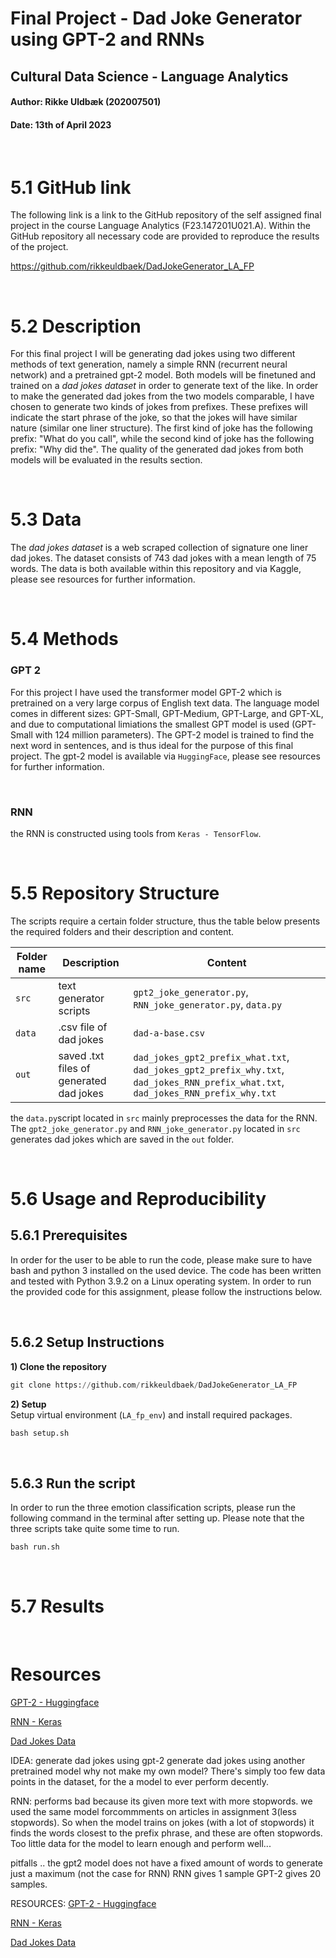 
# **Final Project - Dad Joke Generator using GPT-2 and RNNs**
## **Cultural Data Science - Language Analytics** 
#### Author: Rikke Uldbæk (202007501)
#### Date: 13th of April 2023

<br>

# **5.1 GitHub link**
The following link is a link to the GitHub repository of the self assigned final project in the course Language Analytics (F23.147201U021.A). Within the GitHub repository all necessary code are provided to reproduce the results of the project.

https://github.com/rikkeuldbaek/DadJokeGenerator_LA_FP

<br>

# **5.2 Description**
For this final project I will be generating dad jokes using two different methods of text generation, namely a simple RNN (recurrent neural network) and a pretrained gpt-2 model. Both models will be finetuned and trained on a *dad jokes dataset* in order to generate text of the like. In order to make the generated dad jokes from the two models comparable, I have chosen to generate two kinds of jokes from prefixes. These prefixes will indicate the start phrase of the joke, so that the jokes will have similar nature (similar one liner structure). The first kind of joke has the following prefix: "What do you call", while the second kind of joke has the following prefix: "Why did the". The quality of the generated dad jokes from both models will be evaluated in the results section. 


<br>

# **5.3 Data**

The *dad jokes dataset* is a web scraped collection of signature one liner dad jokes. The dataset consists of 743 dad jokes with a mean length of 75 words. The data is both available within this repository and via Kaggle, please see resources for further information. 

<br>

# **5.4 Methods**
### **GPT 2**
For this project I have used the transformer model GPT-2 which is pretrained on a very large corpus of English text data. The language model comes in different sizes: GPT-Small, GPT-Medium, GPT-Large, and GPT-XL, and due to computational limiations the smallest GPT model is used (GPT-Small with 124 million parameters). The GPT-2 model is trained to find the next word in sentences, and is thus ideal for the purpose of this final project. The gpt-2 model is available via ```HuggingFace```, please see resources for further information.

<br>


### **RNN**

the RNN is constructed using tools from ```Keras - TensorFlow```. 

<br>

# **5.5 Repository Structure**
The scripts require a certain folder structure, thus the table below presents the required folders and their description and content.

|Folder name|Description|Content|
|---|---|---|
|```src```|text generator scripts |```gpt2_joke_generator.py```, ```RNN_joke_generator.py```, ```data.py```|
|```data```|.csv file of dad jokes|```dad-a-base.csv```|
|```out```|saved .txt files of generated dad jokes|```dad_jokes_gpt2_prefix_what.txt```, ```dad_jokes_gpt2_prefix_why.txt```, ```dad_jokes_RNN_prefix_what.txt```, ```dad_jokes_RNN_prefix_why.txt```|


the ```data.py```script located in ```src``` mainly preprocesses the data for the RNN. The ```gpt2_joke_generator.py``` and ```RNN_joke_generator.py``` located in ```src``` generates dad jokes which are saved in the ```out``` folder.

<br>

# **5.6 Usage and Reproducibility**
## **5.6.1 Prerequisites** 
In order for the user to be able to run the code, please make sure to have bash and python 3 installed on the used device. The code has been written and tested with Python 3.9.2 on a Linux operating system. In order to run the provided code for this assignment, please follow the instructions below.

<br>

## **5.6.2 Setup Instructions** 
**1) Clone the repository**
```python
git clone https://github.com/rikkeuldbaek/DadJokeGenerator_LA_FP
 ```

 **2) Setup** <br>
Setup virtual environment (```LA_fp_env```) and install required packages.
```python
bash setup.sh
```

<br>

## **5.6.3 Run the script** 
In order to run the three emotion classification scripts, please run the following command in the terminal after setting up. 
Please note that the three scripts take quite some time to run. 
```python
bash run.sh
```


<br>


# **5.7 Results**

<br>

# **Resources**
[GPT-2 - Huggingface](https://huggingface.co/gpt2 )

[RNN - Keras](https://www.tensorflow.org/guide/keras/rnn )

[Dad Jokes Data](https://www.kaggle.com/datasets/aryashah2k/dad-a-base-of-jokes)





IDEA: 
generate dad jokes using gpt-2 
generate dad jokes using another pretrained model
why not make my own model? There's simply too few data points in the dataset, for the a model to ever perform decently. 




RNN: 
performs bad because its given more text with more stopwords. we used the same model forcommments on articles in assignment 3(less stopwords). So when the model trains on jokes (with a lot of stopwords) it finds the words closest to the prefix phrase, and these are often stopwords. Too little data for the model to learn enough and perform well...




pitfalls .. 
the gpt2 model does not have a fixed amount of words to generate just a maximum (not the case for RNN)
RNN gives 1 sample
GPT-2 gives 20 samples.


RESOURCES:
[GPT-2 - Huggingface](https://huggingface.co/gpt2 )

[RNN - Keras](https://www.tensorflow.org/guide/keras/rnn )

[Dad Jokes Data](https://www.kaggle.com/datasets/aryashah2k/dad-a-base-of-jokes)